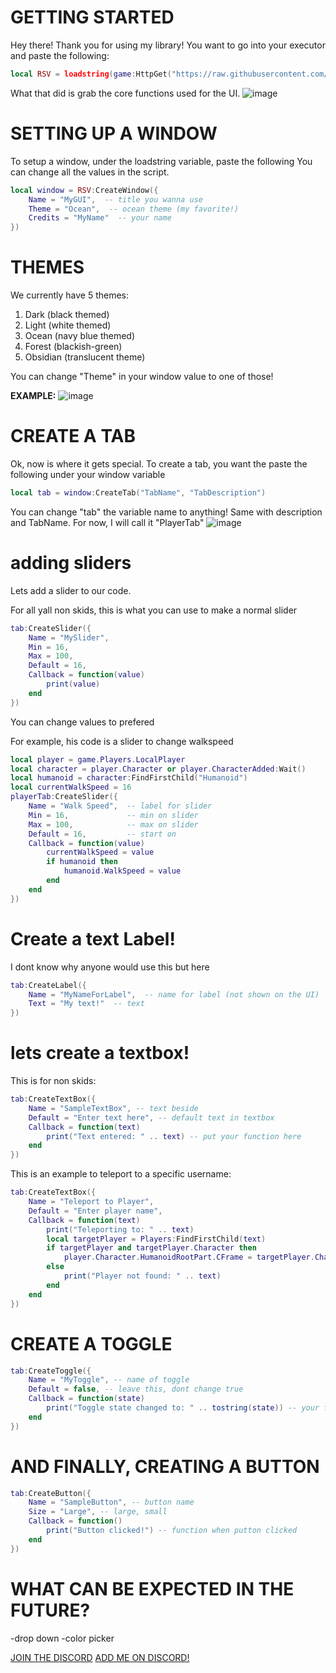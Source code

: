 # GETTING STARTED
Hey there! Thank you for using my library! You want to go into your executor and paste the following:
```lua
local RSV = loadstring(game:HttpGet("https://raw.githubusercontent.com/layziman/RSV-UI-LIBRARY/refs/heads/main/RSVGUI.lua"))()
```
What that did is grab the core functions used for the UI.
![image](https://github.com/user-attachments/assets/41b8aa40-981a-4a2c-9e6f-aed5258c42f2)

# SETTING UP A WINDOW
To setup a window, under the loadstring variable, paste the following
You can change all the values in the script.
```lua 
local window = RSV:CreateWindow({
    Name = "MyGUI",  -- title you wanna use
    Theme = "Ocean",  -- ocean theme (my favorite!)
    Credits = "MyName"  -- your name
})
```

# THEMES
We currently have 5 themes:
1. Dark               (black themed)
2. Light              (white themed)
3. Ocean              (navy blue themed)
4. Forest             (blackish-green)
5. Obsidian           (translucent theme)

You can change "Theme" in your window value to one of those!

**EXAMPLE:**
![image](https://github.com/user-attachments/assets/1dacaaff-c870-45a2-8c49-e469dc4182b2)


# CREATE A TAB

Ok, now is where it gets special. To create a tab, you want the paste the following under your window variable

```lua 
local tab = window:CreateTab("TabName", "TabDescription")
```


You can change "tab" the variable name to anything! Same with description and TabName.
For now, I will call it "PlayerTab"
![image](https://github.com/user-attachments/assets/c7692b7c-a458-4100-a715-39bea462d128)



# adding sliders
Lets add a slider to our code. 


For all yall non skids, this is what you can use to make a normal slider
```lua
tab:CreateSlider({
    Name = "MySlider",  
    Min = 16,            
    Max = 100,           
    Default = 16,         
    Callback = function(value)  
        print(value)
    end
})
```
You can change values to prefered 

For example, his code is a slider to change walkspeed
```lua
local player = game.Players.LocalPlayer
local character = player.Character or player.CharacterAdded:Wait()
local humanoid = character:FindFirstChild("Humanoid")
local currentWalkSpeed = 16
playerTab:CreateSlider({
    Name = "Walk Speed",  -- label for slider
    Min = 16,             -- min on slider
    Max = 100,            -- max on slider
    Default = 16,         -- start on
    Callback = function(value)  
        currentWalkSpeed = value  
        if humanoid then
            humanoid.WalkSpeed = value  
        end
    end
})
```

# Create a text Label!
I dont know why anyone would use this but here
```lua
tab:CreateLabel({
    Name = "MyNameForLabel",  -- name for label (not shown on the UI)
    Text = "My text!"  -- text
})
```

# lets create a textbox!

This is for non skids:
```lua
tab:CreateTextBox({
    Name = "SampleTextBox", -- text beside
    Default = "Enter text here", -- default text in textbox
    Callback = function(text)
        print("Text entered: " .. text) -- put your function here
    end
})
```


This is an example to teleport to a specific username:
```lua
tab:CreateTextBox({
    Name = "Teleport to Player",
    Default = "Enter player name",
    Callback = function(text)
        print("Teleporting to: " .. text)
        local targetPlayer = Players:FindFirstChild(text)
        if targetPlayer and targetPlayer.Character then
            player.Character.HumanoidRootPart.CFrame = targetPlayer.Character.HumanoidRootPart.CFrame
        else
            print("Player not found: " .. text)
        end
    end
})
```


# CREATE A TOGGLE
```lua
tab:CreateToggle({
    Name = "MyToggle", -- name of toggle
    Default = false, -- leave this, dont change true
    Callback = function(state)
        print("Toggle state changed to: " .. tostring(state)) -- your function when true (AKA when toggled on)
    end
})
```

# AND FINALLY, CREATING A BUTTON
```lua
tab:CreateButton({
    Name = "SampleButton", -- button name
    Size = "Large", -- large, small
    Callback = function()
        print("Button clicked!") -- function when putton clicked
    end
})
```
# WHAT CAN BE EXPECTED IN THE FUTURE? 
-drop down
-color picker


[JOIN THE DISCORD](https://discord.gg/FRTku6V8DS)
[ADD ME ON DISCORD!](https://discord.com/users/1104948638570004553)
